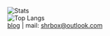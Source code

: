 ![Stats](https://github-readme-stats.vercel.app/api?username=ShrBox&show_icons=true)  
![Top Langs](https://github-readme-stats.vercel.app/api/top-langs/?username=ShrBox&hide=javascript,html,css)  
[blog](https://blog.bibk.top/) | mail: shrbox@outlook.com
